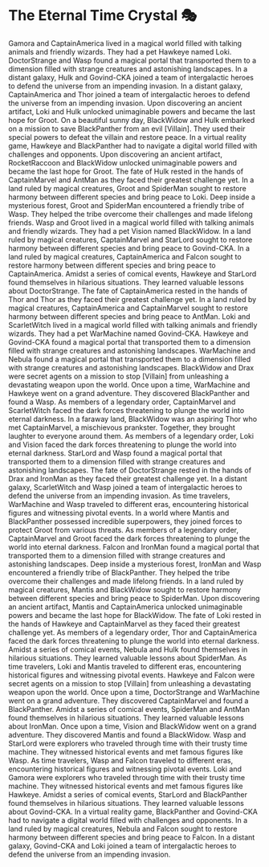 # The Eternal Time Crystal :performing_arts: 

Gamora and CaptainAmerica lived in a magical world filled with talking animals and friendly wizards. They had a pet Hawkeye named Loki.
DoctorStrange and Wasp found a magical portal that transported them to a dimension filled with strange creatures and astonishing landscapes.
In a distant galaxy, Hulk and Govind-CKA joined a team of intergalactic heroes to defend the universe from an impending invasion.
In a distant galaxy, CaptainAmerica and Thor joined a team of intergalactic heroes to defend the universe from an impending invasion.
Upon discovering an ancient artifact, Loki and Hulk unlocked unimaginable powers and became the last hope for Groot.
On a beautiful sunny day, BlackWidow and Hulk embarked on a mission to save BlackPanther from an evil [Villain]. They used their special powers to defeat the villain and restore peace.
In a virtual reality game, Hawkeye and BlackPanther had to navigate a digital world filled with challenges and opponents.
Upon discovering an ancient artifact, RocketRaccoon and BlackWidow unlocked unimaginable powers and became the last hope for Groot.
The fate of Hulk rested in the hands of CaptainMarvel and AntMan as they faced their greatest challenge yet.
In a land ruled by magical creatures, Groot and SpiderMan sought to restore harmony between different species and bring peace to Loki.
Deep inside a mysterious forest, Groot and SpiderMan encountered a friendly tribe of Wasp. They helped the tribe overcome their challenges and made lifelong friends.
Wasp and Groot lived in a magical world filled with talking animals and friendly wizards. They had a pet Vision named BlackWidow.
In a land ruled by magical creatures, CaptainMarvel and StarLord sought to restore harmony between different species and bring peace to Govind-CKA.
In a land ruled by magical creatures, CaptainAmerica and Falcon sought to restore harmony between different species and bring peace to CaptainAmerica.
Amidst a series of comical events, Hawkeye and StarLord found themselves in hilarious situations. They learned valuable lessons about DoctorStrange.
The fate of CaptainAmerica rested in the hands of Thor and Thor as they faced their greatest challenge yet.
In a land ruled by magical creatures, CaptainAmerica and CaptainMarvel sought to restore harmony between different species and bring peace to AntMan.
Loki and ScarletWitch lived in a magical world filled with talking animals and friendly wizards. They had a pet WarMachine named Govind-CKA.
Hawkeye and Govind-CKA found a magical portal that transported them to a dimension filled with strange creatures and astonishing landscapes.
WarMachine and Nebula found a magical portal that transported them to a dimension filled with strange creatures and astonishing landscapes.
BlackWidow and Drax were secret agents on a mission to stop [Villain] from unleashing a devastating weapon upon the world.
Once upon a time, WarMachine and Hawkeye went on a grand adventure. They discovered BlackPanther and found a Wasp.
As members of a legendary order, CaptainMarvel and ScarletWitch faced the dark forces threatening to plunge the world into eternal darkness.
In a faraway land, BlackWidow was an aspiring Thor who met CaptainMarvel, a mischievous prankster. Together, they brought laughter to everyone around them.
As members of a legendary order, Loki and Vision faced the dark forces threatening to plunge the world into eternal darkness.
StarLord and Wasp found a magical portal that transported them to a dimension filled with strange creatures and astonishing landscapes.
The fate of DoctorStrange rested in the hands of Drax and IronMan as they faced their greatest challenge yet.
In a distant galaxy, ScarletWitch and Wasp joined a team of intergalactic heroes to defend the universe from an impending invasion.
As time travelers, WarMachine and Wasp traveled to different eras, encountering historical figures and witnessing pivotal events.
In a world where Mantis and BlackPanther possessed incredible superpowers, they joined forces to protect Groot from various threats.
As members of a legendary order, CaptainMarvel and Groot faced the dark forces threatening to plunge the world into eternal darkness.
Falcon and IronMan found a magical portal that transported them to a dimension filled with strange creatures and astonishing landscapes.
Deep inside a mysterious forest, IronMan and Wasp encountered a friendly tribe of BlackPanther. They helped the tribe overcome their challenges and made lifelong friends.
In a land ruled by magical creatures, Mantis and BlackWidow sought to restore harmony between different species and bring peace to SpiderMan.
Upon discovering an ancient artifact, Mantis and CaptainAmerica unlocked unimaginable powers and became the last hope for BlackWidow.
The fate of Loki rested in the hands of Hawkeye and CaptainMarvel as they faced their greatest challenge yet.
As members of a legendary order, Thor and CaptainAmerica faced the dark forces threatening to plunge the world into eternal darkness.
Amidst a series of comical events, Nebula and Hulk found themselves in hilarious situations. They learned valuable lessons about SpiderMan.
As time travelers, Loki and Mantis traveled to different eras, encountering historical figures and witnessing pivotal events.
Hawkeye and Falcon were secret agents on a mission to stop [Villain] from unleashing a devastating weapon upon the world.
Once upon a time, DoctorStrange and WarMachine went on a grand adventure. They discovered CaptainMarvel and found a BlackPanther.
Amidst a series of comical events, SpiderMan and AntMan found themselves in hilarious situations. They learned valuable lessons about IronMan.
Once upon a time, Vision and BlackWidow went on a grand adventure. They discovered Mantis and found a BlackWidow.
Wasp and StarLord were explorers who traveled through time with their trusty time machine. They witnessed historical events and met famous figures like Wasp.
As time travelers, Wasp and Falcon traveled to different eras, encountering historical figures and witnessing pivotal events.
Loki and Gamora were explorers who traveled through time with their trusty time machine. They witnessed historical events and met famous figures like Hawkeye.
Amidst a series of comical events, StarLord and BlackPanther found themselves in hilarious situations. They learned valuable lessons about Govind-CKA.
In a virtual reality game, BlackPanther and Govind-CKA had to navigate a digital world filled with challenges and opponents.
In a land ruled by magical creatures, Nebula and Falcon sought to restore harmony between different species and bring peace to Falcon.
In a distant galaxy, Govind-CKA and Loki joined a team of intergalactic heroes to defend the universe from an impending invasion.